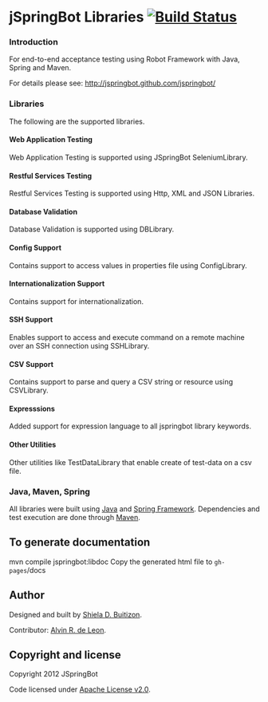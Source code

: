 jSpringBot Libraries [![Build Status](https://buildhive.cloudbees.com/job/jspringbot/job/jspringbot-libraries/badge/icon)](https://buildhive.cloudbees.com/job/jspringbot/job/jspringbot-libraries/)
====

### Introduction

For end-to-end acceptance testing using Robot Framework with Java, Spring and Maven.

For details please see: http://jspringbot.github.com/jspringbot/

### Libraries

The following are the supported libraries.

#### Web Application Testing

Web Application Testing is supported using JSpringBot SeleniumLibrary.

#### Restful Services Testing

Restful Services Testing is supported using Http, XML and JSON Libraries.

#### Database Validation

Database Validation is supported using DBLibrary.

#### Config Support

Contains support to access values in properties file using ConfigLibrary.

#### Internationalization Support

Contains support for internationalization.

#### SSH Support

Enables support to access and execute command on a remote machine over an SSH connection using SSHLibrary.

#### CSV Support

Contains support to parse and query a CSV string or resource using CSVLibrary.

#### Expresssions

Added support for expression language to all jspringbot library keywords.

#### Other Utilities

Other utilities like TestDataLibrary that enable create of test-data on a csv file.

### Java, Maven, Spring

All libraries were built using [Java](http://www.java.com/en/) and [Spring Framework](http://www.springsource.org/spring-framework). Dependencies and test execution are done through [Maven](http://maven.apache.org/).


## To generate documentation
mvn compile jspringbot:libdoc
Copy the generated html file to `gh-pages`/docs

## Author

Designed and built by [Shiela D. Buitizon](https://github.com/badong2210/).

Contributor: [Alvin R. de Leon](https://github.com/alvinrdeleon/).


## Copyright and license

Copyright 2012 JSpringBot

Code licensed under [Apache License v2.0](http://www.apache.org/licenses/LICENSE-2.0).
